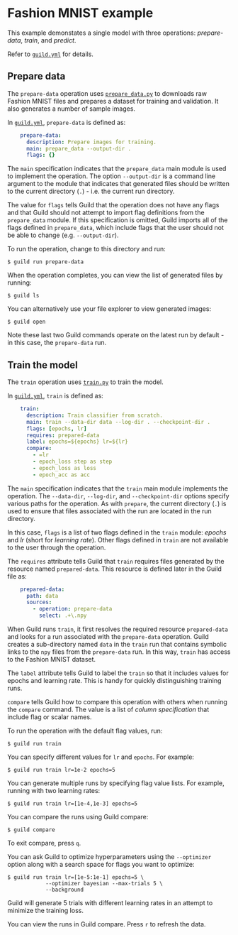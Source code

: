 # Fashion MNIST example

This example demonstates a single model with three operations:
*prepare-data*, *train*, and *predict*.

Refer to [`guild.yml`](guild.yml) for details.

## Prepare data

The `prepare-data` operation uses [`prepare_data.py`](prepare_data.py)
to downloads raw Fashion MNIST files and prepares a dataset for
training and validation. It also generates a number of sample images.

In [`guild.yml`](guild.yml), `prepare-data` is defined as:

``` yaml
    prepare-data:
      description: Prepare images for training.
      main: prepare_data --output-dir .
      flags: {}
```

The `main` specification indicates that the `prepare_data` main module
is used to implement the operation. The option `--output-dir` is a
command line argument to the module that indicates that generated
files should be written to the current directory (`.`) - i.e. the
current run directory.

The value for `flags` tells Guild that the operation does not have any
flags and that Guild should not attempt to import flag definitions
from the `prepare_data` module. If this specification is omitted,
Guild imports all of the flags defined in `prepare_data`, which
include flags that the user should not be able to change
(e.g. `--output-dir`).

To run the operation, change to this directory and run:

    $ guild run prepare-data

When the operation completes, you can view the list of generated files
by running:

    $ guild ls

You can alternatively use your file explorer to view generated images:

    $ guild open

Note these last two Guild commands operate on the latest run by
default - in this case, the `prepare-data` run.

## Train the model

The `train` operation uses [`train.py`](train.py) to train the
model.

In [`guild.yml`](guild.yml), `train` is defined as:

``` yaml
    train:
      description: Train classifier from scratch.
      main: train --data-dir data --log-dir . --checkpoint-dir .
      flags: [epochs, lr]
      requires: prepared-data
      label: epochs=${epochs} lr=${lr}
      compare:
        - =lr
        - epoch_loss step as step
        - epoch_loss as loss
        - epoch_acc as acc
```

The `main` specification indicates that the `train` main module
implements the operation. The `--data-dir`, `--log-dir`, and
`--checkpoint-dir` options specify various paths for the operation. As
with `prepare`, the current directory (`.`) is used to ensure that
files associated with the run are located in the run directory.

In this case, `flags` is a list of two flags defined in the `train`
module: *epochs* and *lr* (short for *learning rate*). Other flags
defined in `train` are not available to the user through the
operation.

The `requires` attribute tells Guild that `train` requires files
generated by the resource named `prepared-data`. This resource is
defined later in the Guild file as:

``` yaml
    prepared-data:
      path: data
      sources:
        - operation: prepare-data
          select: .+\.npy
```

When Guild runs `train`, it first resolves the required resource
`prepared-data` and looks for a run associated with the `prepare-data`
operation. Guild creates a sub-directory named `data` in the `train`
run that contains symbolic links to the `npy` files from the
`prepare-data` run. In this way, `train` has access to the Fashion
MNIST dataset.

The `label` attribute tells Guild to label the `train` so that it
includes values for epochs and learning rate. This is handy for
quickly distinguishing training runs.

`compare` tells Guild how to compare this operation with others when
running the `compare` command. The value is a list of *column
specification* that include flag or scalar names.

To run the operation with the default flag values, run:

    $ guild run train

You can specify different values for `lr` and `epochs`. For
example:

    $ guild run train lr=1e-2 epochs=5

You can generate multiple runs by specifying flag value lists. For
example, running with two learning rates:

    $ guild run train lr=[1e-4,1e-3] epochs=5

You can compare the runs using Guild compare:

    $ guild compare

To exit compare, press `q`.

You can ask Guild to optimize hyperparameters using the `--optimizer`
option along with a search space for flags you want to optimize:

    $ guild run train lr=[1e-5:1e-1] epochs=5 \
                --optimizer bayesian --max-trials 5 \
                --background

Guild will generate 5 trials with different learning rates in an
attempt to minimize the training loss.

You can view the runs in Guild compare. Press `r` to refresh the data.
